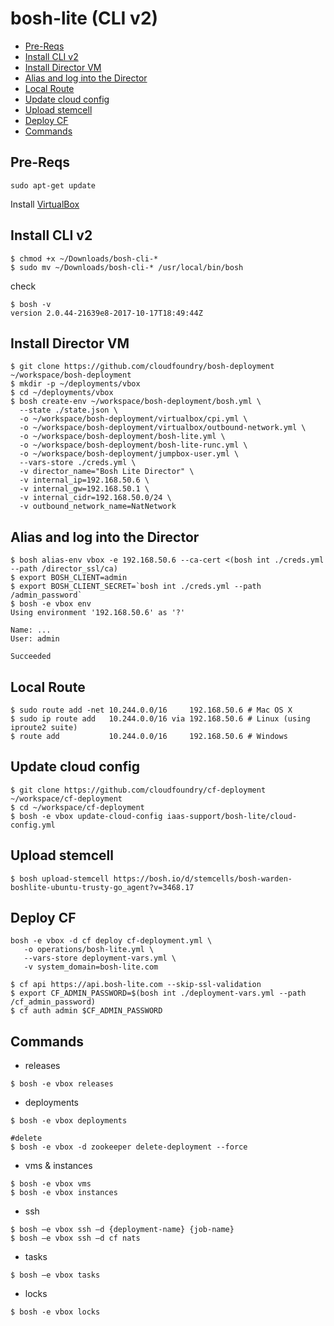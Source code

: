 # bosh-lite (CLI v2)

- [Pre-Reqs](#pre-reqs)   
- [Install CLI v2](#install-cli-v2)   
- [Install Director VM](#install-director-vm)   
- [Alias and log into the Director](#alias-and-log-into-the-director)   
- [Local Route](#local-route)   
- [Update cloud config](#update-cloud-config)   
- [Upload stemcell](#upload-stemcell)   
- [Deploy CF](#deploy-cf)
- [Commands](#commands)

## Pre-Reqs
```
sudo apt-get update
```
Install [VirtualBox](https://www.virtualbox.org/wiki/Downloads)


## Install CLI v2
```
$ chmod +x ~/Downloads/bosh-cli-*
$ sudo mv ~/Downloads/bosh-cli-* /usr/local/bin/bosh
```
check
```
$ bosh -v
version 2.0.44-21639e8-2017-10-17T18:49:44Z
```

## Install Director VM
```
$ git clone https://github.com/cloudfoundry/bosh-deployment ~/workspace/bosh-deployment
$ mkdir -p ~/deployments/vbox
$ cd ~/deployments/vbox
$ bosh create-env ~/workspace/bosh-deployment/bosh.yml \
  --state ./state.json \
  -o ~/workspace/bosh-deployment/virtualbox/cpi.yml \
  -o ~/workspace/bosh-deployment/virtualbox/outbound-network.yml \
  -o ~/workspace/bosh-deployment/bosh-lite.yml \
  -o ~/workspace/bosh-deployment/bosh-lite-runc.yml \
  -o ~/workspace/bosh-deployment/jumpbox-user.yml \
  --vars-store ./creds.yml \
  -v director_name="Bosh Lite Director" \
  -v internal_ip=192.168.50.6 \
  -v internal_gw=192.168.50.1 \
  -v internal_cidr=192.168.50.0/24 \
  -v outbound_network_name=NatNetwork
```

## Alias and log into the Director
```
$ bosh alias-env vbox -e 192.168.50.6 --ca-cert <(bosh int ./creds.yml --path /director_ssl/ca)
$ export BOSH_CLIENT=admin
$ export BOSH_CLIENT_SECRET=`bosh int ./creds.yml --path /admin_password`
$ bosh -e vbox env
Using environment '192.168.50.6' as '?'

Name: ...
User: admin

Succeeded
```

## Local Route
```
$ sudo route add -net 10.244.0.0/16     192.168.50.6 # Mac OS X
$ sudo ip route add   10.244.0.0/16 via 192.168.50.6 # Linux (using iproute2 suite)
$ route add           10.244.0.0/16     192.168.50.6 # Windows
```

## Update cloud config
```
$ git clone https://github.com/cloudfoundry/cf-deployment ~/workspace/cf-deployment
$ cd ~/workspace/cf-deployment
$ bosh -e vbox update-cloud-config iaas-support/bosh-lite/cloud-config.yml
```

## Upload stemcell
```
$ bosh upload-stemcell https://bosh.io/d/stemcells/bosh-warden-boshlite-ubuntu-trusty-go_agent?v=3468.17
```

## Deploy CF
```
bosh -e vbox -d cf deploy cf-deployment.yml \
   -o operations/bosh-lite.yml \
   --vars-store deployment-vars.yml \
   -v system_domain=bosh-lite.com
```
```
$ cf api https://api.bosh-lite.com --skip-ssl-validation
$ export CF_ADMIN_PASSWORD=$(bosh int ./deployment-vars.yml --path /cf_admin_password)
$ cf auth admin $CF_ADMIN_PASSWORD
```

## Commands
- releases
```
$ bosh -e vbox releases 
```
- deployments
```
$ bosh -e vbox deployments

#delete
$ bosh -e vbox -d zookeeper delete-deployment --force
```
- vms & instances
```
$ bosh -e vbox vms
$ bosh -e vbox instances
```
- ssh
```
$ bosh –e vbox ssh –d {deployment-name} {job-name}
$ bosh –e vbox ssh –d cf nats
```
- tasks
```
$ bosh –e vbox tasks
```
- locks
```
$ bosh -e vbox locks
```
